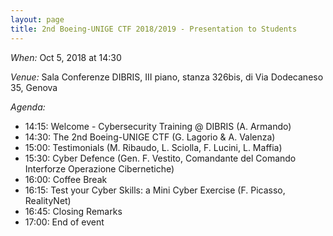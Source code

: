 ```yaml
---
layout: page
title: 2nd Boeing-UNIGE CTF 2018/2019 - Presentation to Students
---
```


*When:* Oct 5, 2018 at 14:30

*Venue:* Sala Conferenze DIBRIS, III piano, stanza 326bis, di Via Dodecaneso 35, Genova

*Agenda:*

* 14:15: Welcome - Cybersecurity Training @ DIBRIS  (A. Armando)
* 14:30: The 2nd Boeing-UNIGE CTF (G. Lagorio & A. Valenza) 
* 15:00: Testimonials (M. Ribaudo, L. Sciolla, F. Lucini, L. Maffia)
* 15:30: Cyber Defence (Gen. F. Vestito, Comandante del Comando Interforze Operazione Cibernetiche) 
* 16:00: Coffee Break
* 16:15: Test your Cyber Skills: a Mini Cyber Exercise (F. Picasso, RealityNet)
* 16:45: Closing Remarks
* 17:00: End of event


